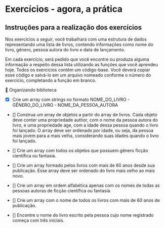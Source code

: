 # Exercícios - agora, a prática
## Instruções para a realização dos exercícios
Nos exercícios a seguir, você trabalhará com uma estrutura de dados representando uma lista de livros, contendo informações como nome do livro, gênero, pessoa autora do livro e data de lançamento.

Em cada exercício, será pedido que você encontre ou produza alguma informação a respeito dessa lista utilizando as funções que você aprendeu hoje. Todos os exercícios contêm um código-base. Você deverá copiar esse código e salvá-lo em um arquivo nomeado conforme o número do exercício, completando a função em branco.

🚀 Organizando biblioteca

- [x] Crie um array com strings no formato NOME_DO_LIVRO - GÊNERO_DO_LIVRO - NOME_DA_PESSOA_AUTORA

- [] Construa um array de objetos a partir do array de livros. Cada objeto deve conter uma propriedade author, com o nome da pessoa autora do livro, e uma propriedade age, com a idade dessa pessoa quando o livro foi lançado. O array deve ser ordenado por idade, ou seja, da pessoa mais jovem para a mais velha, considerando suas idades quando o livro foi lançado.

- [] Crie um array com todos os objetos que possuem gênero ficção científica ou fantasia.

- [] Crie um array formado pelos livros com mais de 60 anos desde sua publicação. Esse array deve ser ordenado do livro mais velho ao mais novo.

- [] Crie um array em ordem alfabética apenas com os nomes de todas as pessoas autoras de ficção científica ou fantasia.

- [] Crie um array com o nome de todos os livros com mais de 60 anos de publicação.

- [] Encontre o nome do livro escrito pela pessoa cujo nome registrado começa com três iniciais.

